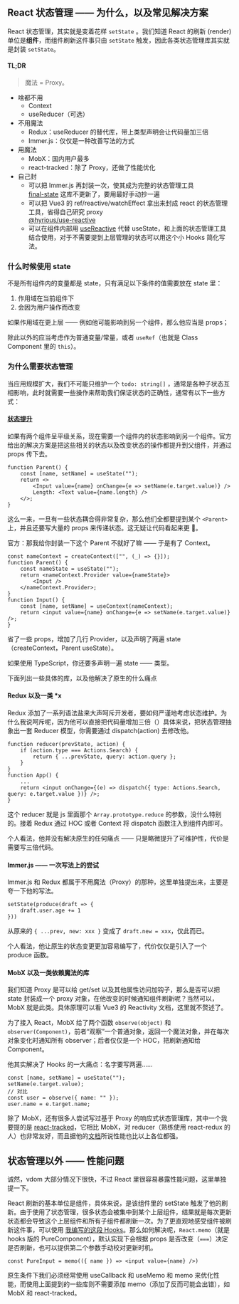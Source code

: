 ## React 状态管理 —— 为什么，以及常见解决方案

React 状态管理，其实就是变着花样 `setState` 。我们知道 React 的刷新 (render) 单位是**组件**，而组件刷新这件事只由 `setState` 触发，因此各类状态管理库其实就是封装 `setState`。

#### TL;DR

> 魔法 = Proxy。

- 啥都不用
    - Context
    - useReducer（可选）
- 不用魔法
    - Redux：useReducer 的替代库，带上类型声明会让代码量加三倍
    - Immer.js：仅仅是一种改善写法的方式
- 用魔法
    - MobX：国内用户最多
    - react-tracked：除了 Proxy，还做了性能优化
- 自己封
    - 可以把 Immer.js 再封装一次，使其成为完整的状态管理工具  
      [final-state](https://github.com/final-state/final-state) 这库不更新了，要用最好手动抄一遍
    - 可以把 Vue3 的 ref/reactive/watchEffect 拿出来封成 react 的状态管理工具，省得自己研究 proxy  
      [@hyrious/use-reactive](https://www.npmjs.com/package/@hyrious/use-reactive)
    - 可以在组件内部用 [useReactive](https://ahooks.js.org/zh-CN/hooks/advanced/use-reactive/) 代替 useState，和上面的状态管理工具结合使用，对于不需要提到上层管理的状态可以用这个小 Hooks 简化写法。

### 什么时候使用 state

不是所有组件内的变量都是 state，只有满足以下条件的值需要放在 state 里：

1. 作用域在当前组件下
2. 会因为用户操作而改变

如果作用域在更上层 —— 例如他可能影响到另一个组件，那么他应当是 props；

除此以外的应当考虑作为普通变量/常量，或者 `useRef`（也就是 Class Component 里的 `this`）。

### 为什么需要状态管理

当应用规模扩大，我们不可能只维护一个 `todo: string[]` ，通常是各种子状态互相影响，此时就需要一些操作来帮助我们保证状态的正确性，通常有以下一些方式：

#### [状态提升](https://reactjs.org/docs/lifting-state-up.html)

如果有两个组件呈平级关系，现在需要一个组件内的状态影响到另一个组件。官方给出的解决方案是把这些相关的状态以及改变状态的操作都提升到父组件，并通过 props 传下去。

```tsx
function Parent() {
    const [name, setName] = useState("");
    return <>
        <Input value={name} onChange={e => setName(e.target.value)} />
        Length: <Text value={name.length} />
    </>;
}
```

这么一来，一旦有一些状态耦合得非常复杂，那么他们全都要提到某个 `<Parent>` 上，并且还要写大量的 props 来传递状态。这无疑让代码看起来更 :shit:。

官方：那我给你封装一下这个 Parent 不就好了嘛 —— 于是有了 Context。

```tsx
const nameContext = createContext(["", (_) => {}]);
function Parent() {
    const nameState = useState("");
    return <nameContext.Provider value={nameState}>
        <Input />
    </nameContext.Provider>;
}
function Input() {
    const [name, setName] = useContext(nameContext);
    return <input value={name} onChange={e => setName(e.target.value)} />;
}
```

省了一些 props，增加了几行 Provider，以及声明了两遍 state（createContext，Parent useState）。

如果使用 TypeScript，你还要多声明一遍 state —— 类型。

下面列出一些具体的库，以及他解决了原生的什么痛点

#### Redux 以及一类 \*x

Redux 添加了一系列语法盐来大声呵斥开发者，要如何严谨地考虑状态维护。为什么我说呵斥呢，因为他可以直接把代码量增加三倍（）具体来说，把状态管理抽象出一套 Reducer 模型，你需要通过 dispatch(action) 去修改他。

```tsx
function reducer(prevState, action) {
    if (action.type === Actions.Search) {
        return { ...prevState, query: action.query };
    }
}
function App() {
    ...
    return <input onChange={(e) => dispatch({ type: Actions.Search, query: e.target.value })} />;
}
```

这个 reducer 就是 js 里面那个 `Array.prototype.reduce` 的参数，没什么特别的。接着 Redux 通过 HOC 或者 Context 将 dispatch 函数注入到组件内即可。

个人看法，他并没有解决原生的任何痛点 —— 只是略微提升了可维护性，代价是需要写三倍代码。

#### Immer.js —— 一次写法上的尝试

Immer.js 和 Redux 都属于不用魔法（Proxy）的那种，这里单独提出来，主要是夸一下他的写法。

```tsx
setState(produce(draft => {
    draft.user.age += 1
}))
```

从原来的 `{ ...prev, new: xxx }` 变成了 `draft.new = xxx`，仅此而已。

个人看法，他让原生的状态变更更加容易编写了，代价仅仅是引入了一个 produce 函数。

#### MobX 以及一类依赖魔法的库

我们知道 Proxy 是可以给 get/set 以及其他属性访问加钩子，那么是否可以把 state 封装成一个 proxy 对象，在他改变的时候通知组件刷新呢？当然可以，MobX 就是此类。具体原理可以看 Vue3 的 Reactivity 文档，这里就不赘述了。

为了接入 React，MobX 给了两个函数 `observe(object)` 和 `observer(Component)`，前者“观察”一个普通对象，返回一个魔法对象，并在每次对象变化时通知所有 observer；后者仅仅是一个 HOC，把刷新通知给 Component。

他其实解决了 Hooks 的一大痛点：名字要写两遍……

```tsx
const [name, setName] = useState("");
setName(e.target.value);
// 对比
const user = observe({ name: "" });
user.name = e.target.name;
```

除了 MobX，还有很多人尝试写过基于 Proxy 的响应式状态管理库，其中一个我要提的是 [react-tracked](https://github.com/dai-shi/react-tracked)，它相比 MobX，对 reducer（熟练使用 react-redux 的人）也非常友好，而且据他的[文档](https://github.com/dai-shi/react-tracked/issues/1#issuecomment-519509857)所说性能也比以上各位都强。

## 状态管理以外 —— 性能问题

诚然，vdom 大部分情况下很快，不过 React 里很容易暴露性能问题，这里单独提一下。

React 刷新的基本单位是组件，具体来说，是该组件里的 setState 触发了他的刷新。由于使用了状态管理，很多状态会被集中到某个上层组件，结果就是每次更新状态都会导致这个上层组件和所有子组件都刷新一次。为了更直观地感受组件被刷新这件事，可以使用 [我编写的这段 Hooks](https://github.com/hyrious/snippets/blob/main/src/useFlasher.ts)。那么如何解决呢，`React.memo`（就是 hooks 版的 PureComponent），默认实现下会根据 props 是否改变（`===`）决定是否刷新，也可以提供第二个参数手动校对更新时机。

```tsx
const PureInput = memo(({ name }) => <input value={name} />)
```

原生条件下我们必须经常使用 useCallback 和 useMemo 和 memo 来优化性能，而使用上面提到的一些库则不需要添加 memo（添加了反而可能会出错），如 MobX 和 react-tracked。
